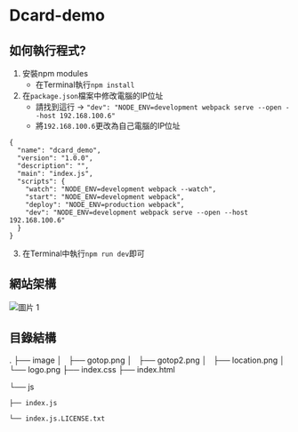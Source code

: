 # Dcard-demo
## 如何執行程式?
1. 安裝npm modules
    * 在Terminal執行`npm install`
2. 在`package.json`檔案中修改電腦的IP位址
    * 請找到這行 &rarr; `"dev": "NODE_ENV=development webpack serve --open --host 192.168.100.6"`
    * 將`192.168.100.6`更改為自己電腦的IP位址
```json=
{
  "name": "dcard_demo",
  "version": "1.0.0",
  "description": "",
  "main": "index.js",
  "scripts": {
    "watch": "NODE_ENV=development webpack --watch",
    "start": "NODE_ENV=development webpack",
    "deploy": "NODE_ENV=production webpack",
    "dev": "NODE_ENV=development webpack serve --open --host 192.168.100.6"
  }
}
```
3. 在Terminal中執行`npm run dev`即可
## 網站架構
![圖片 1](https://user-images.githubusercontent.com/52899009/113510528-ed5aa480-958d-11eb-9066-7362d3e2afb2.png)
## 目錄結構
.
├── image
│   ├── gotop.png
│   ├── gotop2.png
│   ├── location.png
│   └── logo.png
├── index.css
├── index.html

└── js

    ├── index.js
    
    └── index.js.LICENSE.txt
    
    
